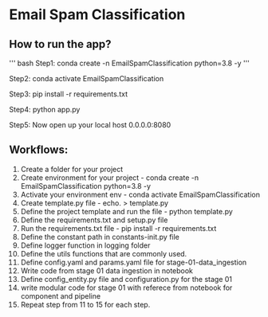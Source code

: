 # Email Spam Classification
## How to run the app?

''' bash 
Step1: conda create -n EmailSpamClassification python=3.8 -y '''

Step2: conda activate EmailSpamClassification

Step3: pip install -r requirements.txt

Step4: python app.py

Step5: Now open up your local host 0.0.0.0:8080

## Workflows:

1. Create a folder for your project
2. Create environment for your project - conda create -n EmailSpamClassification python=3.8 -y
3. Activate your environment env - conda activate EmailSpamClassification
4. Create template.py file - echo. > template.py
5. Define the project template and run the file - python template.py
6. Define the requirements.txt and setup.py file
7. Run the requirements.txt file - pip install -r requirements.txt
8. Define the constant path in constants-init.py file
9. Define logger function in logging folder
10. Define the utils functions that are commonly used.
11. Define config.yaml and params.yaml file for stage-01-data_ingestion
12. Write code from stage 01 data ingestion in notebook
13. Define config_entity.py file and configuration.py for the stage 01
14. write modular code for stage 01 with referece from notebook for component and pipeline
15. Repeat step from 11 to 15 for each step.